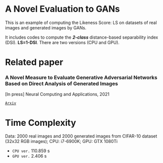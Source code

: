 A Novel Evaluation to GANs
=============
This is an example of computing the Likeness Score: LS on datasets of real images and generated images by GANs.

It includes codes to compute the ***2-class*** distance-based separability index (DSI). **LS=1-DSI**. There are two versions (CPU and GPU).

Related paper
=============
### A Novel Measure to Evaluate Generative Adversarial Networks Based on Direct Analysis of Generated Images

[In press] Neural Computing and Applications, 2021

[`Arxiv`](https://arxiv.org/abs/2002.12345)

Time Complexity
=============
Data: 2000 real images and 2000 generated images from CIFAR-10 dataset (32x32 RGB images); CPU: i7-6900K; GPU: GTX 1080Ti

- `CPU ver.` 110.859 s
- `GPU ver.` 2.406   s
